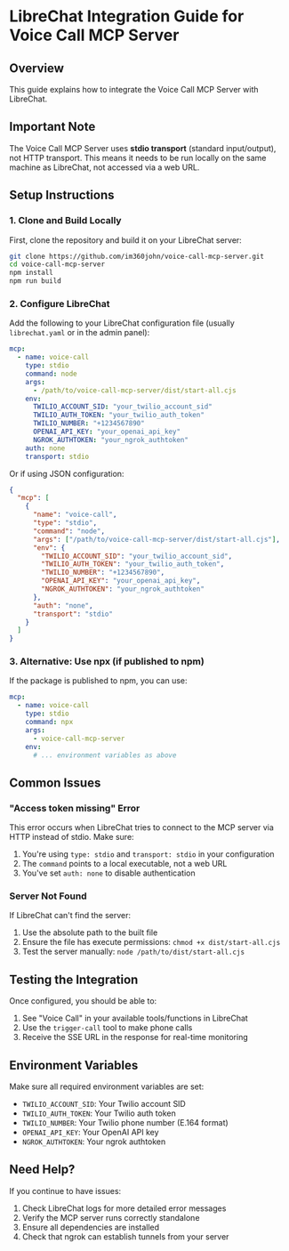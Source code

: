 # LibreChat Integration Guide for Voice Call MCP Server

## Overview

This guide explains how to integrate the Voice Call MCP Server with LibreChat.

## Important Note

The Voice Call MCP Server uses **stdio transport** (standard input/output), not HTTP transport. This means it needs to be run locally on the same machine as LibreChat, not accessed via a web URL.

## Setup Instructions

### 1. Clone and Build Locally

First, clone the repository and build it on your LibreChat server:

```bash
git clone https://github.com/im360john/voice-call-mcp-server.git
cd voice-call-mcp-server
npm install
npm run build
```

### 2. Configure LibreChat

Add the following to your LibreChat configuration file (usually `librechat.yaml` or in the admin panel):

```yaml
mcp:
  - name: voice-call
    type: stdio
    command: node
    args:
      - /path/to/voice-call-mcp-server/dist/start-all.cjs
    env:
      TWILIO_ACCOUNT_SID: "your_twilio_account_sid"
      TWILIO_AUTH_TOKEN: "your_twilio_auth_token"
      TWILIO_NUMBER: "+1234567890"
      OPENAI_API_KEY: "your_openai_api_key"
      NGROK_AUTHTOKEN: "your_ngrok_authtoken"
    auth: none
    transport: stdio
```

Or if using JSON configuration:

```json
{
  "mcp": [
    {
      "name": "voice-call",
      "type": "stdio",
      "command": "node",
      "args": ["/path/to/voice-call-mcp-server/dist/start-all.cjs"],
      "env": {
        "TWILIO_ACCOUNT_SID": "your_twilio_account_sid",
        "TWILIO_AUTH_TOKEN": "your_twilio_auth_token",
        "TWILIO_NUMBER": "+1234567890",
        "OPENAI_API_KEY": "your_openai_api_key",
        "NGROK_AUTHTOKEN": "your_ngrok_authtoken"
      },
      "auth": "none",
      "transport": "stdio"
    }
  ]
}
```

### 3. Alternative: Use npx (if published to npm)

If the package is published to npm, you can use:

```yaml
mcp:
  - name: voice-call
    type: stdio
    command: npx
    args:
      - voice-call-mcp-server
    env:
      # ... environment variables as above
```

## Common Issues

### "Access token missing" Error

This error occurs when LibreChat tries to connect to the MCP server via HTTP instead of stdio. Make sure:

1. You're using `type: stdio` and `transport: stdio` in your configuration
2. The `command` points to a local executable, not a web URL
3. You've set `auth: none` to disable authentication

### Server Not Found

If LibreChat can't find the server:

1. Use the absolute path to the built file
2. Ensure the file has execute permissions: `chmod +x dist/start-all.cjs`
3. Test the server manually: `node /path/to/dist/start-all.cjs`

## Testing the Integration

Once configured, you should be able to:

1. See "Voice Call" in your available tools/functions in LibreChat
2. Use the `trigger-call` tool to make phone calls
3. Receive the SSE URL in the response for real-time monitoring

## Environment Variables

Make sure all required environment variables are set:

- `TWILIO_ACCOUNT_SID`: Your Twilio account SID
- `TWILIO_AUTH_TOKEN`: Your Twilio auth token  
- `TWILIO_NUMBER`: Your Twilio phone number (E.164 format)
- `OPENAI_API_KEY`: Your OpenAI API key
- `NGROK_AUTHTOKEN`: Your ngrok authtoken

## Need Help?

If you continue to have issues:

1. Check LibreChat logs for more detailed error messages
2. Verify the MCP server runs correctly standalone
3. Ensure all dependencies are installed
4. Check that ngrok can establish tunnels from your server